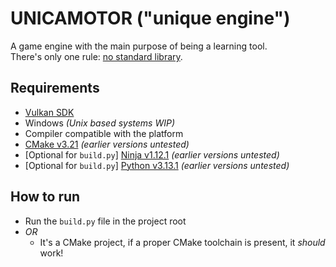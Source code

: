 # UNICAMOTOR ("unique engine")
A game engine with the main purpose of being a learning tool.</br>There's only one rule: <ins>no standard library</ins>.

## Requirements
- [Vulkan SDK](https://vulkan.lunarg.com/)
- Windows _(Unix based systems WIP)_
- Compiler compatible with the platform
- [CMake v3.21](https://github.com/Kitware/CMake) _(earlier versions untested)_
- [Optional for `build.py`] [Ninja v1.12.1](https://github.com/ninja-build/ninja) _(earlier versions untested)_
- [Optional for `build.py`] [Python v3.13.1](https://github.com/python/cpython)  _(earlier versions untested)_

## How to run
- Run the `build.py` file in the project root
- *OR*
    - It's a CMake project, if a proper CMake toolchain is present, it _should_ work!
